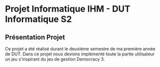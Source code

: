 # Projet Informatique IHM - DUT Informatique S2

## Présentation Projet

Ce projet a été réalisé durant le deuxième semestre de ma première année de DUT. Dans ce projet nous devions implémenté toute la partie utilisateur un jeu s'inspirant du jeu de gestion Democracy 3.


